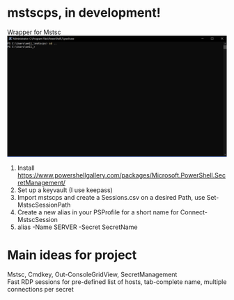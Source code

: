# mstscps, in development!
Wrapper for Mstsc
![](mstscps.gif)
1. Install https://www.powershellgallery.com/packages/Microsoft.PowerShell.SecretManagement/
2. Set up a keyvault (I use keepass)
3. Import mstscps and create a Sessions.csv on a desired Path, use Set-MstscSessionPath
5. Create a new alias in your PSProfile for a short name for Connect-MstscSession
6. alias -Name SERVER -Secret SecretName

# Main ideas for project
Mstsc, Cmdkey, Out-ConsoleGridView, SecretManagement  
Fast RDP sessions for pre-defined list of hosts, tab-complete name, multiple connections per secret
